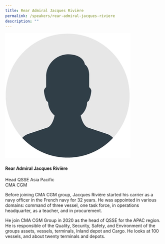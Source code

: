 ```yaml
---
title: Rear Admiral Jacques Rivière
permalink: /speakers/rear-admiral-jacques-riviere
description: ""
---
```

<div class="row">
<div class="col is-3"><img src="/images/Speakers/Speaker_Silhouette2.jpg" /></div>
<div class="col is-9 speaker-details">
<h4>Rear Admiral Jacques Rivi&egrave;re</h4>
<p>Head QSSE Asia Pacific<br />CMA CGM</p>
<p>Before joining CMA CGM group, Jacques Rivi&egrave;re started his carrier as a navy officer in the French navy for 32 years. He was appointed in various domains: command of three vessel, one task force, in operations headquarter, as a teacher, and in procurement.</p>
<p>He join CMA CGM Group in 2020 as the head of QSSE for the APAC region. He is responsible of the Quality, Security, Safety, and Environment of the groups assets, vessels, terminals, Inland depot and Cargo. He looks at 100 vessels, and about twenty terminals and depots.</p>
</div>
</div>
